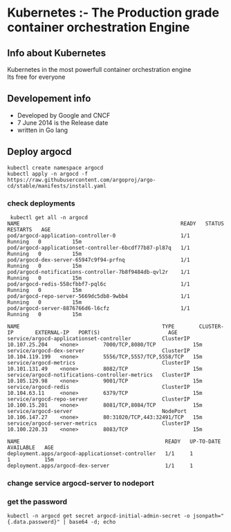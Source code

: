 # Kubernetes :- The Production grade container orchestration  Engine 
## Info about Kubernetes
Kubernetes in the most powerfull container orchestration engine <br/>
Its free for everyone <br/>
## Developement  info 
<ul>
	<li> Developed by Google and CNCF  </li>
	<li> 7 June 2014 is the Release date  </li>
	<li> written in Go lang  </li>
	
</ul>

## Deploy argocd 

```
kubectl create namespace argocd
kubectl apply -n argocd -f https://raw.githubusercontent.com/argoproj/argo-cd/stable/manifests/install.yaml
```

### check deployments 

```
 kubectl get all -n argocd 
NAME                                                    READY   STATUS    RESTARTS   AGE
pod/argocd-application-controller-0                     1/1     Running   0          15m
pod/argocd-applicationset-controller-6bcdf77b87-pl87q   1/1     Running   0          15m
pod/argocd-dex-server-65947c9f94-prfnq                  1/1     Running   0          15m
pod/argocd-notifications-controller-7b8f9484db-qvl2r    1/1     Running   0          15m
pod/argocd-redis-558cfbbf7-pql6c                        1/1     Running   0          15m
pod/argocd-repo-server-5669dc5db8-9wbb4                 1/1     Running   0          15m
pod/argocd-server-8876766d6-l6cfz                       1/1     Running   0          15m

NAME                                              TYPE        CLUSTER-IP       EXTERNAL-IP   PORT(S)                      AGE
service/argocd-applicationset-controller          ClusterIP   10.107.25.204    <none>        7000/TCP,8080/TCP            15m
service/argocd-dex-server                         ClusterIP   10.104.119.199   <none>        5556/TCP,5557/TCP,5558/TCP   15m
service/argocd-metrics                            ClusterIP   10.101.131.49    <none>        8082/TCP                     15m
service/argocd-notifications-controller-metrics   ClusterIP   10.105.129.98    <none>        9001/TCP                     15m
service/argocd-redis                              ClusterIP   10.104.63.11     <none>        6379/TCP                     15m
service/argocd-repo-server                        ClusterIP   10.100.15.201    <none>        8081/TCP,8084/TCP            15m
service/argocd-server                             NodePort    10.106.147.27    <none>        80:31020/TCP,443:32491/TCP   15m
service/argocd-server-metrics                     ClusterIP   10.100.220.33    <none>        8083/TCP                     15m

NAME                                               READY   UP-TO-DATE   AVAILABLE   AGE
deployment.apps/argocd-applicationset-controller   1/1     1            1           15m
deployment.apps/argocd-dex-server                  1/1     1    

```

### change service argocd-server to nodeport 


### get the password 

```
kubectl -n argocd get secret argocd-initial-admin-secret -o jsonpath="{.data.password}" | base64 -d; echo
```


